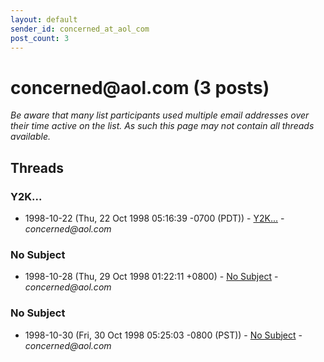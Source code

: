 ```yaml
---
layout: default
sender_id: concerned_at_aol_com
post_count: 3
---
```


# concerned<span>@</span>aol.com (3 posts)

_Be aware that many list participants used multiple email addresses over their time active on the list. As such this page may not contain all threads available._

## Threads

### Y2K...
+ 1998-10-22 (Thu, 22 Oct 1998 05:16:39 -0700 (PDT)) - [Y2K...](/archive/1998/10/c3bd77c4fbca0fbad097c9a0730cce45495918b9015db850372012ecaca4ecdd) - _concerned@aol.com_

### No Subject
+ 1998-10-28 (Thu, 29 Oct 1998 01:22:11 +0800) - [No Subject](/archive/1998/10/90955143fa53545b8f634bd72033a09a439d6552a6de2ca9fc89a1c46efab3fb) - _concerned@aol.com_

### No Subject
+ 1998-10-30 (Fri, 30 Oct 1998 05:25:03 -0800 (PST)) - [No Subject](/archive/1998/10/864db7c6466fb4ef975e39bf9565461d904795d9e8ec2bf43a9ac724ba2f9a2c) - _concerned@aol.com_

